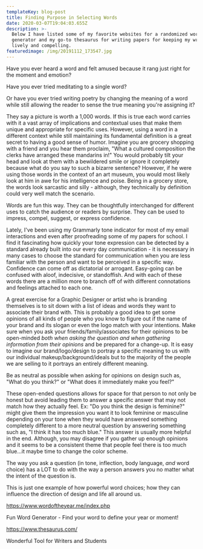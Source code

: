 ```yaml
---
templateKey: blog-post
title: Finding Purpose in Selecting Words
date: 2020-03-07T19:04:03.655Z
description: >-
  Below I have listed some of my favorite websites for a randomized word
  generator and my go-to thesaurus for writing papers for keeping my writing
  lively and compelling.
featuredimage: /img/20191112_173547.jpg
---
```

Have you ever heard a word and felt amused because it rang just right for the moment and emotion?

Have you ever tried meditating to a single word? 

Or have you ever tried writing poetry by changing the meaning of a word while still allowing the reader to sense the true meaning you're assigning it?

They say a picture is worth a 1,000 words. If this is true each word carries with it a vast array of implications and contextual uses that make them unique and appropriate for specific uses. However, using a word in a different context while still maintaining its fundamental definition is a great secret to having a good sense of humor. Imagine you are grocery shopping with a friend and you hear them proclaim, "What a cultured composition the clerks have arranged these mandarins in!" You would probably tilt your head and look at them with a bewildered smile or ignore it completely because what do you say to such a bizarre sentence? However, if he were using those words in the context of an art museum, you would most likely look at him in awe for his intelligence and poise. Being in a grocery store, the words look sarcastic and silly - although, they technically by definition could very well match the scenario. 

Words are fun this way. They can be thoughtfully interchanged for different uses to catch the audience or readers by surprise. They can be used to impress, compel, suggest, or express confidence.

Lately, I've been using my Grammarly tone indicator for most of my email interactions and even after proofreading some of my papers for school. I find it fascinating how quickly your tone expression can be detected by a standard already built into our every day communication - it is necessary in many cases to choose the standard for communication when you are less familiar with the person and want to be perceived in a specific way. Confidence can come off as dictatorial or arrogant. Easy-going can be confused with aloof, indecisive, or standoffish. And with each of these words there are a million more to branch off of with different connotations and feelings attached to each one. 

A great exercise for a Graphic Designer or artist who is branding themselves is to sit down with a list of ideas and words they want to associate their brand with. This is probably a good idea to get some opinions of all kinds of people who you know to figure out if the name of your brand and its slogan or even the logo match with your intentions. Make sure when you ask your friends/family/associates for their opinions to be open-minded _both when asking the question and when gathering information from their opinions_ and be prepared for a change-up. It is easy to imagine our brand/logo/design to portray a specific meaning to us with our individual makeup/background/ideals but to the majority of the people we are selling to it portrays an entirely different meaning.

Be as neutral as possible when asking for opinions on design such as, "What do you think?" or "What does it immediately make you feel?"

These open-ended questions allows for space for that person to not only be honest but avoid leading them to answer a specific answer that may not match how they actually feel. Ex: "Do you think the design is feminine?" might give them the impression you want it to look feminine or masculine depending on your tone when they would have answered something completely different to a more neutral question by answering something such as, "I think it has too much blue." This answer is usually more helpful in the end. Although, you may disagree if you gather up enough opinions and it seems to be a consistent theme that people feel there is too much blue...it maybe time to change the color scheme. 

The way you ask a question (in tone, inflection, body language, _and_ word choice) has a LOT to do with the way a person answers you no matter what the intent of the question is.

This is just one example of how powerful word choices; how they can influence the direction of design and life all around us.



<https://www.wordoftheyear.me/index.php>

Fun Word Generator - Find your word to define your year or moment!

<https://www.thesaurus.com/>

Wonderful Tool for Writers and Students
